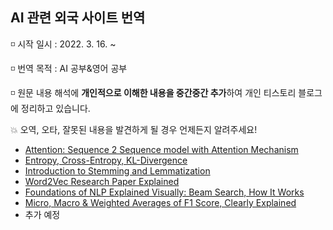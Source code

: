 ## AI 관련 외국 사이트 번역
   
◽ 시작 일시 : 2022. 3. 16. ~   
   
◽ 번역 목적 : AI 공부&영어 공부   
   
◽ 원문 내용 해석에 **개인적으로 이해한 내용을 중간중간 추가**하여 개인 티스토리 블로그에 정리하고 있습니다.   
    
💥 오역, 오타, 잘못된 내용을 발견하게 될 경우 언제든지 알려주세요!
   
   
- [Attention: Sequence 2 Sequence model with Attention Mechanism](https://nsbg.tistory.com/entry/Medium-%EB%B2%88%EC%97%AD-Attention-Sequence-2-Sequence-model-with-Attention-Mechanism)   
- [Entropy, Cross-Entropy, KL-Divergence](https://nsbg.tistory.com/entry/Medium-%EB%B2%88%EC%97%AD-Entropy-Cross-Entropy-KL-Divergence)   
- [Introduction to Stemming and Lemmatization](https://nsbg.tistory.com/entry/Medium-%EB%B2%88%EC%97%AD-Introduction-to-Stemming-and-Lemmatization)   
- [Word2Vec Research Paper Explained](https://nsbg.tistory.com/entry/%EB%B2%88%EC%97%AD-Word2Vec-Research-Paper-Explained)   
- [Foundations of NLP Explained Visually: Beam Search, How It Works](https://nsbg.tistory.com/entry/%EB%B2%88%EC%97%AD-Foundations-of-NLP-Explained-Visually-Beam-Search-How-It-Works)   
- [Micro, Macro & Weighted Averages of F1 Score, Clearly Explained](https://nsbg.tistory.com/entry/%EB%B2%88%EC%97%AD-Micro-Macro-Weighted-Averages-of-F1-Score-Clearly-Explained)   
- 추가 예정